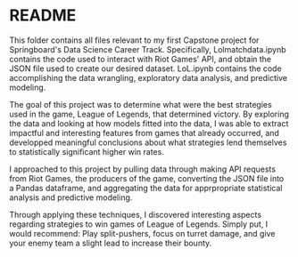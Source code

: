 # README
This folder contains all files relevant to my first Capstone project for Springboard's Data Science Career Track. Specifically, Lolmatchdata.ipynb contains the code used to interact with Riot Games' API, and obtain the JSON file used to create our desired dataset. LoL.ipynb contains the code accomplishing the data wrangling, exploratory data analysis, and predictive modeling.  

The goal of this project was to determine what were the best strategies used in the game, League of Legends, that determined victory. By exploring the data and looking at how models fitted into the data, I was able to extract impactful and interesting features from games that already occurred, and developped meaningful conclusions about what strategies lend themselves to statistically significant higher win rates.

I approached to this project by pulling data through making API requests from Riot Games, the producers of the game, converting the JSON file into a Pandas dataframe, and aggregating the data for apprpropriate statistical analysis and predictive modeling.

Through applying these techniques, I discovered interesting aspects regarding strategies to win games of League of Legends. Simply put, I would recommend: Play split-pushers, focus on turret damage, and give your enemy team a slight lead to increase their bounty.
